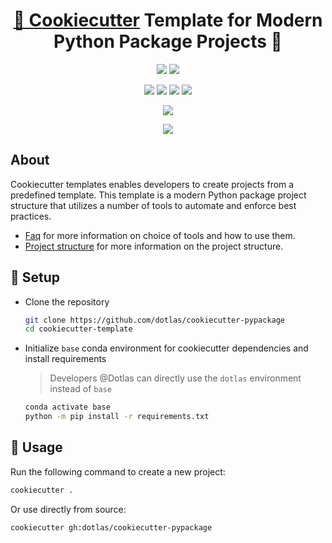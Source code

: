 <h1 align="center" style="border-bottom: none">
    <b>
        <a href="https://github.com/cookiecutter/cookiecutter/">🥠 Cookiecutter</a> Template for Modern Python Package Projects 🐍<br>
    </b>
</h1>

<div align="center">

![](https://img.shields.io/badge/Cookiecutter-D4AA00.svg?style=for-the-badge&logo=Cookiecutter&logoColor=white)
![](https://img.shields.io/badge/Python-3776AB.svg?style=for-the-badge&logo=Python&logoColor=white)

![](https://img.shields.io/badge/pnpm-F69220.svg?style=for-the-badge&logo=pnpm&logoColor=white)
![](https://img.shields.io/badge/commitlint-000000.svg?style=for-the-badge&logo=commitlint&logoColor=white)
![](https://img.shields.io/badge/precommit-FAB040.svg?style=for-the-badge&logo=pre-commit&logoColor=black)
![](https://img.shields.io/badge/Conventional%20Commits-FE5196.svg?style=for-the-badge&logo=Conventional-Commits&logoColor=white)

![](https://img.shields.io/badge/GitHub%20Actions-2088FF.svg?style=for-the-badge&logo=GitHub-Actions&logoColor=white)

![](https://img.shields.io/badge/Visual%20Studio%20Code-007ACC.svg?style=for-the-badge&logo=Visual-Studio-Code&logoColor=white)

</div>

## About

Cookiecutter templates enables developers to create projects from a predefined template. This template is a modern Python package project structure that utilizes a number of tools to automate and enforce best practices.

* [Faq](faq.md) for more information on choice of tools and how to use them.
* [Project structure](structure.md) for more information on the project structure.

## 🍪 Setup

* Clone the repository

  ```bash
  git clone https://github.com/dotlas/cookiecutter-pypackage
  cd cookiecutter-template
  ```

* Initialize `base` conda environment for cookiecutter dependencies and install requirements

  > Developers @Dotlas can directly use the `dotlas` environment instead of `base`

  ```bash
  conda activate base
  python -m pip install -r requirements.txt
  ```

## 🧰 Usage

Run the following command to create a new project:

```bash
cookiecutter .
```

Or use directly from source:

```bash
cookiecutter gh:dotlas/cookiecutter-pypackage
```
